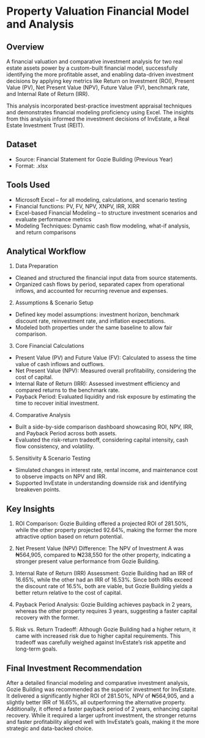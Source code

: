 # Property Valuation Financial Model and Analysis

## Overview
A financial valuation and comparative investment analysis for two real estate assets power by a custom-built financial model, successfully identifying the more profitable asset, and enabling data-driven investment decisions by applying key metrics like Return on Investment (ROI), Present Value (PV), Net Present Value (NPV), Future Value (FV), benchmark rate, and Internal Rate of Return (IRR).

This analysis incorporated best-practice investment appraisal techniques and demonstrates financial modeling proficiency using Excel.
The insights from this analysis informed the investment decisions of InvEstate, a Real Estate Investment Trust (REIT).

## Dataset
- Source: Financial Statement for Gozie Building (Previous Year)
- Format: .xlsx


## Tools Used
- Microsoft Excel – for all modeling, calculations, and scenario testing
- Financial functions: PV, FV, NPV, XNPV, IRR, XIRR
- Excel-based Financial Modeling – to structure investment scenarios and evaluate performance metrics
- Modeling Techniques: Dynamic cash flow modeling, what-if analysis, and return comparisons


## Analytical Workflow
1. Data Preparation
  - Cleaned and structured the financial input data from source statements.
  - Organized cash flows by period, separated capex from operational inflows, and accounted for recurring revenue and expenses.

2. Assumptions & Scenario Setup
  - Defined key model assumptions: investment horizon, benchmark discount rate, reinvestment rate, and inflation expectations.
  - Modeled both properties under the same baseline to allow fair comparison.

3. Core Financial Calculations
  - Present Value (PV) and Future Value (FV): Calculated to assess the time value of cash inflows and outflows.
  - Net Present Value (NPV): Measured overall profitability, considering the cost of capital.
  - Internal Rate of Return (IRR): Assessed investment efficiency and compared returns to the benchmark rate.
  - Payback Period: Evaluated liquidity and risk exposure by estimating the time to recover initial investment.

4. Comparative Analysis
  - Built a side-by-side comparison dashboard showcasing ROI, NPV, IRR, and Payback Period across both assets.
  - Evaluated the risk-return tradeoff, considering capital intensity, cash flow consistency, and volatility.

5. Sensitivity & Scenario Testing
  - Simulated changes in interest rate, rental income, and maintenance cost to observe impacts on NPV and IRR.
  - Supported InvEstate in understanding downside risk and identifying breakeven points.


## Key Insights
1. ROI Comparison: 
Gozie Building offered a projected ROI of 281.50%, while the other property projected 92.64%, making the former the more attractive option based on return potential.

2. Net Present Value (NPV) Difference: 
The NPV of Investment A was ₦564,905, compared to ₦238,550 for the other property, indicating a stronger present value performance from Gozie Building.

3. Internal Rate of Return (IRR) Assessment: 
Gozie Building had an IRR of 16.65%,  while the other had an IRR of 16.53%. Since both IRRs exceed the discount rate of 16.5%, both are viable, but Gozie Building yields a better return relative to the cost of capital.

4. Payback Period Analysis: 
Gozie Building achieves payback in 2 years, whereas the other property requires 3 years, suggesting a faster capital recovery with the former.

5. Risk vs. Return Tradeoff: 
Although Gozie Building had a higher return, it came with increased risk due to higher capital requirements. This tradeoff was carefully weighed against InvEstate’s risk appetite and long-term goals.


## Final Investment Recommendation
After a detailed financial modeling and comparative investment analysis, Gozie Building was recommended as the superior investment for InvEstate. It delivered a significantly higher ROI of 281.50%, NPV of ₦564,905, and a slightly better IRR of 16.65%, all outperforming the alternative property. Additionally, it offered a faster payback period of 2 years, enhancing capital recovery. While it required a larger upfront investment, the stronger returns and faster profitability aligned well with InvEstate’s goals, making it the more strategic and data-backed choice.
